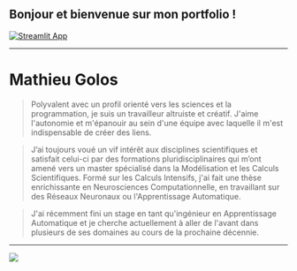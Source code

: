 ## Bonjour et bienvenue sur mon portfolio !
[![Streamlit App](https://static.streamlit.io/badges/streamlit_badge_black_white.svg)](https://share.streamlit.io/mgolos/portfolio/main/main.py)

---
# Mathieu Golos
> Polyvalent avec un profil orienté vers les sciences et la programmation, je suis un travailleur altruiste et créatif.
J'aime l'autonomie et m'épanouir au sein d'une équipe avec laquelle il m'est indispensable de créer des liens.  

> J’ai toujours voué un vif intérêt aux disciplines scientifiques et satisfait celui-ci par des formations pluridisciplinaires 
qui m’ont amené vers un master spécialisé dans la Modélisation et les Calculs Scientifiques. 
Formé sur les Calculs Intensifs, j'ai fait une thèse enrichissante en Neurosciences Computationnelle, 
en travaillant sur des Réseaux Neuronaux ou l'Apprentissage Automatique.  

> J'ai récemment fini un stage en tant qu'ingénieur en Apprentissage Automatique
et je cherche actuellement à aller de l'avant dans plusieurs de ses domaines au cours de la prochaine décennie.

---
![](https://avatars.githubusercontent.com/u/5382676?s=400&u=bf6cd18bf51ffa5add7d5249487899e86f9df028&v=4)
